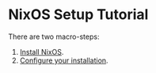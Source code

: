 # NixOS Setup Tutorial

There are two macro-steps:

1. [Install NixOS](./installation/README.md).
2. [Configure your installation](./configuration/README.md).
